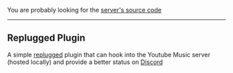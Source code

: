 You are probably looking for the [server's source code](../src/)

---

## Replugged Plugin

A simple [replugged](https://replugged.dev) plugin that can hook into the Youtube Music server (hosted locally) 
and provide a better status on [Discord](https://discordapp.com)